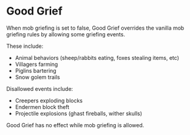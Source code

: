 # Good Grief

When mob griefing is set to false, Good Grief overrides the vanilla mob griefing rules by allowing some griefing events.

These include:
* Animal behaviors (sheep/rabbits eating, foxes stealing items, etc)
* Villagers farming
* Piglins bartering
* Snow golem trails

Disallowed events include:
* Creepers exploding blocks
* Endermen block theft
* Projectile explosions (ghast fireballs, wither skulls)

Good Grief has no effect while mob griefing is allowed. 
